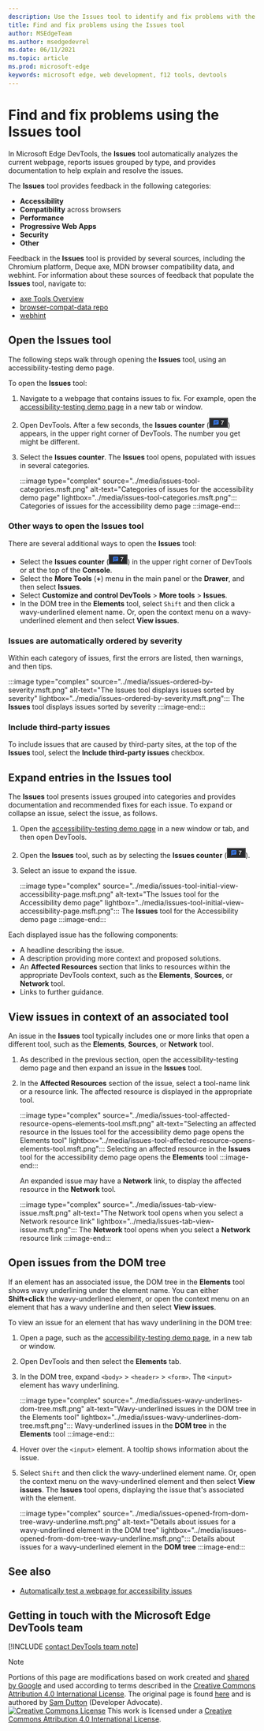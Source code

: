 ```yaml
---
description: Use the Issues tool to identify and fix problems with the current webpage.
title: Find and fix problems using the Issues tool
author: MSEdgeTeam
ms.author: msedgedevrel
ms.date: 06/11/2021
ms.topic: article
ms.prod: microsoft-edge
keywords: microsoft edge, web development, f12 tools, devtools
---
```

<!-- Copyright Sam Dutton

   Licensed under the Apache License, Version 2.0 (the "License");
   you may not use this file except in compliance with the License.
   You may obtain a copy of the License at

       https://www.apache.org/licenses/LICENSE-2.0

   Unless required by applicable law or agreed to in writing, software
   distributed under the License is distributed on an "AS IS" BASIS,
   WITHOUT WARRANTIES OR CONDITIONS OF ANY KIND, either express or implied.
   See the License for the specific language governing permissions and
   limitations under the License.  -->

# Find and fix problems using the Issues tool

In Microsoft Edge DevTools, the **Issues** tool automatically analyzes the current webpage, reports issues grouped by type, and provides documentation to help explain and resolve the issues.

The **Issues** tool provides feedback in the following categories:
*  **Accessibility**
*  **Compatibility** across browsers
*  **Performance**
*  **Progressive Web Apps**
*  **Security**
*  **Other**

Feedback in the **Issues** tool is provided by several sources, including the Chromium platform, Deque axe, MDN browser compatibility data, and webhint.  For information about these sources of feedback that populate the **Issues** tool, navigate to:
*  [axe Tools Overview][DequeAxe]
*  [browser-compat-data repo][MDNCompat]
*  [webhint][webhintIo]


## Open the Issues tool

The following steps walk through opening the **Issues** tool, using an accessibility-testing demo page.

To open the **Issues** tool:

1.  Navigate to a webpage that contains issues to fix.  For example, open the [accessibility-testing demo page][A11ytestingPagewitherrors] in a new tab or window.

1.  Open DevTools.  After a few seconds, the **Issues counter** \(![Issues counter](../media/issues-counter-icon.msft.png)\) appears, in the upper right corner of DevTools.  The number you get might be different.

1.  Select the **Issues counter**.  The **Issues** tool opens, populated with issues in several categories.

    :::image type="complex" source="../media/issues-tool-categories.msft.png" alt-text="Categories of issues for the accessibility demo page" lightbox="../media/issues-tool-categories.msft.png":::
       Categories of issues for the accessibility demo page
    :::image-end:::

### Other ways to open the Issues tool

There are several additional ways to open the **Issues** tool:
*  Select the **Issues counter** \(![Issues counter](../media/issues-counter-icon.msft.png)\) in the upper right corner of DevTools or at the top of the **Console**.
*  Select the **More Tools** (**+**) menu in the main panel or the **Drawer**, and then select **Issues**.
*  Select **Customize and control DevTools** > **More tools** > **Issues**.
*  In the DOM tree in the **Elements** tool, select `Shift` and then click a wavy-underlined element name.  Or, open the context menu on a wavy-underlined element and then select **View issues**.

### Issues are automatically ordered by severity

Within each category of issues, first the errors are listed, then warnings, and then tips.

:::image type="complex" source="../media/issues-ordered-by-severity.msft.png" alt-text="The Issues tool displays issues sorted by severity" lightbox="../media/issues-ordered-by-severity.msft.png":::
   The **Issues** tool displays issues sorted by severity
:::image-end:::

### Include third-party issues

To include issues that are caused by third-party sites, at the top of the **Issues** tool, select the **Include third-party issues** checkbox.


## Expand entries in the Issues tool

The **Issues** tool presents issues grouped into categories and provides documentation and recommended fixes for each issue.  To expand or collapse an issue, select the issue, as follows.

1.  Open the [accessibility-testing demo page][A11ytestingPagewitherrors] in a new window or tab, and then open DevTools.

1.  Open the **Issues** tool, such as by selecting the **Issues counter** \(![Issues counter](../media/issues-counter-icon.msft.png)\).

1.  Select an issue to expand the issue.

    :::image type="complex" source="../media/issues-tool-initial-view-accessibility-page.msft.png" alt-text="The Issues tool for the Accessibility demo page" lightbox="../media/issues-tool-initial-view-accessibility-page.msft.png":::
       The **Issues** tool for the Accessibility demo page
    :::image-end:::

Each displayed issue has the following components:
*   A headline describing the issue.
*   A description providing more context and proposed solutions.
*   An **Affected Resources** section that links to resources within the appropriate DevTools context, such as the **Elements**, **Sources**, or **Network** tool.
*   Links to further guidance.


## View issues in context of an associated tool

An issue in the **Issues** tool typically includes one or more links that open a different tool, such as the **Elements**, **Sources**, or **Network** tool.

1.  As described in the previous section, open the accessibility-testing demo page and then expand an issue in the **Issues** tool.

1.  In the **Affected Resources** section of the issue, select a tool-name link or a resource link.  The affected resource is displayed in the appropriate tool.

    :::image type="complex" source="../media/issues-tool-affected-resource-opens-elements-tool.msft.png" alt-text="Selecting an affected resource in the Issues tool for the accessibility demo page opens the Elements tool" lightbox="../media/issues-tool-affected-resource-opens-elements-tool.msft.png":::
       Selecting an affected resource in the **Issues** tool for the accessibility demo page opens the **Elements** tool
    :::image-end:::

    An expanded issue may have a **Network** link, to display the affected resource in the **Network** tool.

    :::image type="complex" source="../media/issues-tab-view-issue.msft.png" alt-text="The Network tool opens when you select a Network resource link" lightbox="../media/issues-tab-view-issue.msft.png":::
    The **Network** tool opens when you select a **Network** resource link
    :::image-end:::


## Open issues from the DOM tree

If an element has an associated issue, the DOM tree in the **Elements** tool shows wavy underlining under the element name.  You can either **Shift+click** the wavy-underlined element, or open the context menu on an element that has a wavy underline and then select **View issues**.

To view an issue for an element that has wavy underlining in the DOM tree:

1.  Open a page, such as the [accessibility-testing demo page][A11ytestingPagewitherrors], in a new tab or window.

1.  Open DevTools and then select the **Elements** tab.

1.  In the DOM tree, expand `<body>` > `<header>` > `<form>`.  The `<input>` element has wavy underlining.

    :::image type="complex" source="../media/issues-wavy-underlines-dom-tree.msft.png" alt-text="Wavy-underlined issues in the DOM tree in the Elements tool" lightbox="../media/issues-wavy-underlines-dom-tree.msft.png":::
       Wavy-underlined issues in the **DOM tree** in the **Elements** tool
    :::image-end:::

1.  Hover over the `<input>` element.  A tooltip shows information about the issue.

1.  Select `Shift` and then click the wavy-underlined element name.  Or, open the context menu on the wavy-underlined element and then select **View issues**.  The **Issues** tool opens, displaying the issue that's associated with the element.

    :::image type="complex" source="../media/issues-opened-from-dom-tree-wavy-underline.msft.png" alt-text="Details about issues for a wavy-underlined element in the DOM tree" lightbox="../media/issues-opened-from-dom-tree-wavy-underline.msft.png":::
       Details about issues for a wavy-underlined element in the **DOM tree**
    :::image-end:::


## See also

* [Automatically test a webpage for accessibility issues](../accessibility/test-issues-tool.md)


## Getting in touch with the Microsoft Edge DevTools team

[!INCLUDE [contact DevTools team note](../includes/contact-devtools-team-note.md)]

<!-- links -->
[DevtoolsOpenIndex]: ../open/index.md "Open Microsoft Edge DevTools | Microsoft Docs"
<!-- external links -->
[A11ytestingPagewitherrors]: https://microsoftedge.github.io/DevToolsSamples/a11y-testing/page-with-errors.html "Accessibility-testing demo page | Microsoft Docs"
[DequeAxe]: https://www.deque.com/axe "axe Tools Overview | Deque"
[MDNCompat]: https://github.com/mdn/browser-compat-data "MDN Browser Compatibility Data | GitHub"
[webhintIo]: https://webhint.io "webhint.io"

> [!NOTE]
> Portions of this page are modifications based on work created and [shared by Google][GoogleSitePolicies] and used according to terms described in the [Creative Commons Attribution 4.0 International License][CCA4IL].
> The original page is found [here](https://developers.google.com/web/tools/chrome-devtools/issues/index) and is authored by [Sam Dutton][SamDutton] \(Developer Advocate\).
[![Creative Commons License][CCby4Image]][CCA4IL]
This work is licensed under a [Creative Commons Attribution 4.0 International License][CCA4IL].

[CCA4IL]: https://creativecommons.org/licenses/by/4.0
[CCby4Image]: https://i.creativecommons.org/l/by/4.0/88x31.png
[GoogleSitePolicies]: https://developers.google.com/terms/site-policies
[KayceBasques]: https://developers.google.com/web/resources/contributors#kayce-basques
[SamDutton]: https://developers.google.com/web/resources/contributors#sam-dutton
